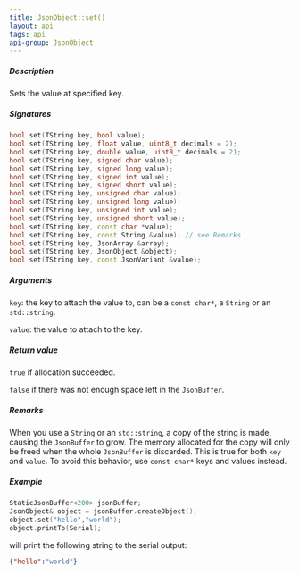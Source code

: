 ```yaml
---
title: JsonObject::set()
layout: api
tags: api
api-group: JsonObject
---
```


##### Description

Sets the value at specified key.

##### Signatures

```c++
bool set(TString key, bool value);
bool set(TString key, float value, uint8_t decimals = 2);
bool set(TString key, double value, uint8_t decimals = 2);
bool set(TString key, signed char value);
bool set(TString key, signed long value);
bool set(TString key, signed int value);
bool set(TString key, signed short value);
bool set(TString key, unsigned char value);
bool set(TString key, unsigned long value);
bool set(TString key, unsigned int value);
bool set(TString key, unsigned short value);
bool set(TString key, const char *value);
bool set(TString key, const String &value); // see Remarks
bool set(TString key, JsonArray &array);
bool set(TString key, JsonObject &object);
bool set(TString key, const JsonVariant &value);
```

##### Arguments

`key`: the key to attach the value to, can be a `const char*`, a `String` or an `std::string`.

`value`: the value to attach to the key.

##### Return value

`true` if allocation succeeded.

`false` if there was not enough space left in the `JsonBuffer`.

##### Remarks

When you use a `String` or an `std::string`, a copy of the string is made, causing the `JsonBuffer` to grow.
The memory allocated for the copy will only be freed when the whole `JsonBuffer` is discarded.
This is true for both `key` and `value`.
To avoid this behavior, use `const char*` keys and values instead.

##### Example

```c++
StaticJsonBuffer<200> jsonBuffer;
JsonObject& object = jsonBuffer.createObject();
object.set("hello","world");
object.printTo(Serial);
```

will print the following string to the serial output:

```json
{"hello":"world"}
```
